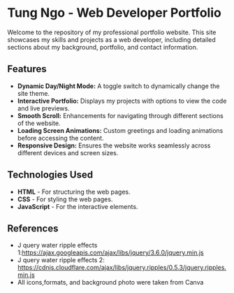 # Tung Ngo - Web Developer Portfolio

Welcome to the repository of my professional portfolio website. This site showcases my skills and projects as a web developer, including detailed sections about my background, portfolio, and contact information.

## Features

- **Dynamic Day/Night Mode:** A toggle switch to dynamically change the site theme.
- **Interactive Portfolio:** Displays my projects with options to view the code and live previews.
- **Smooth Scroll:** Enhancements for navigating through different sections of the website.
- **Loading Screen Animations:** Custom greetings and loading animations before accessing the content.
- **Responsive Design:** Ensures the website works seamlessly across different devices and screen sizes.

## Technologies Used

- **HTML** - For structuring the web pages.
- **CSS** - For styling the web pages.
- **JavaScript** - For the interactive elements.

## References
- J query water ripple effects 1:https://ajax.googleapis.com/ajax/libs/jquery/3.6.0/jquery.min.js
- J query water ripple effects 2: https://cdnjs.cloudflare.com/ajax/libs/jquery.ripples/0.5.3/jquery.ripples.min.js
- All icons,formats, and background photo were taken from Canva